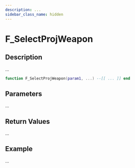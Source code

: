 ```yaml
---
description: ...
sidebar_class_name: hidden
---
```


# F_SelectProjWeapon

## Description

...

```lua
function F_SelectProjWeapon(param1, ...) --[[ ... ]] end
```

## Parameters

...

## Return Values

...

## Example

...

